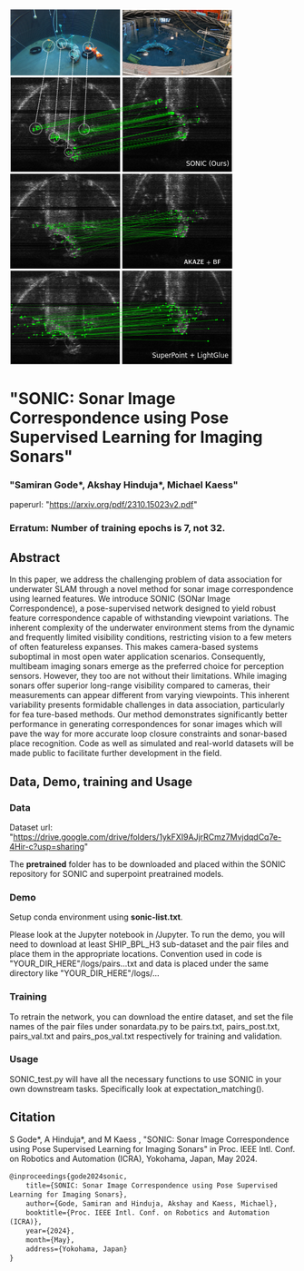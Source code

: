 ![Sonic 2](figs/sonic_3.png)

# "SONIC: Sonar Image Correspondence using Pose Supervised Learning for Imaging Sonars"
### "Samiran Gode*, Akshay Hinduja*, Michael Kaess"

paperurl: "https://arxiv.org/pdf/2310.15023v2.pdf"

### Erratum: Number of training epochs is 7, not 32.  

## Abstract
In this paper, we address the challenging problem of data association for underwater SLAM through a novel method for sonar image correspondence using learned features. We introduce SONIC (SONar Image Correspondence), a pose-supervised network designed to yield robust feature correspondence capable of withstanding viewpoint variations. The inherent complexity of the underwater environment stems from the dynamic and frequently limited visibility conditions, restricting vision to a few meters of often featureless expanses. This makes camera-based systems suboptimal in most open water application scenarios. Consequently, multibeam imaging sonars emerge as the preferred choice for perception sensors. However, they too are not without their limitations. While imaging sonars offer superior long-range visibility compared to cameras, their measurements can appear different from varying viewpoints. This inherent variability presents formidable challenges in data association, particularly for fea
ture-based methods. Our method demonstrates significantly better performance in generating correspondences for sonar images which will pave the way for more accurate loop closure constraints and sonar-based place recognition. Code as well as simulated and real-world datasets will be made public to facilitate further development in the field.


## Data, Demo, training and Usage

### Data

Dataset url: "https://drive.google.com/drive/folders/1ykFXI9AJjrRCmz7MvjdqdCq7e-4Hir-c?usp=sharing"

The <b>pretrained</b> folder has to be downloaded and placed within the SONIC repository for SONIC and superpoint preatrained models. 

### Demo

Setup conda environment using <b>sonic-list.txt</b>.

Please look at the Jupyter notebook in /Jupyter. To run the demo, you will need to download at least SHIP_BPL_H3 sub-dataset and the pair files and place them in the appropriate locations. Convention used in code is "YOUR_DIR_HERE"/logs/pairs...txt and data is placed under the same directory like "YOUR_DIR_HERE"/logs/...

### Training

To retrain the network, you can download the entire dataset, and set the file names of the pair files under sonardata.py to be pairs.txt, pairs_post.txt, pairs_val.txt and pairs_pos_val.txt respectively for training and validation.

### Usage

SONIC_test.py will have all the necessary functions to use SONIC in your own downstream tasks. Specifically look at expectation_matching(). 


## Citation
S Gode*, A Hinduja*, and M Kaess , "SONIC: Sonar Image Correspondence using Pose Supervised Learning for Imaging Sonars" in
Proc. IEEE Intl. Conf. on Robotics and Automation (ICRA), Yokohama, Japan,
May 2024.

```
@inproceedings{gode2024sonic,
    title={SONIC: Sonar Image Correspondence using Pose Supervised Learning for Imaging Sonars},
    author={Gode, Samiran and Hinduja, Akshay and Kaess, Michael},
    booktitle={Proc. IEEE Intl. Conf. on Robotics and Automation (ICRA)},
    year={2024},
    month={May},
    address={Yokohama, Japan}
}

```
